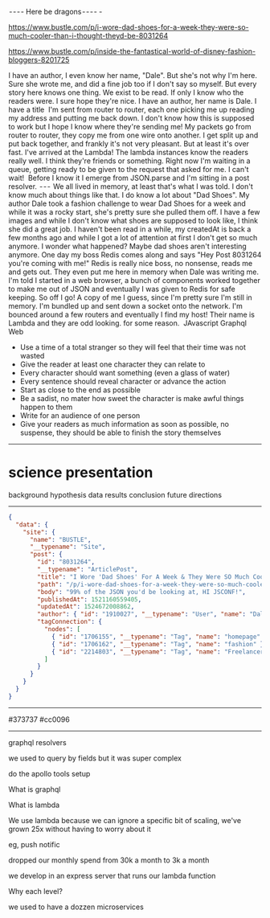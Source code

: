  - - - - Here be dragons - - - - -

https://www.bustle.com/p/i-wore-dad-shoes-for-a-week-they-were-so-much-cooler-than-i-thought-theyd-be-8031264

https://www.bustle.com/p/inside-the-fantastical-world-of-disney-fashion-bloggers-8201725


I have an author, I even know her name, "Dale". But she's not why I'm here. Sure she wrote me, and did a fine job too if I don't say so myself. But every story here knows one thing. We exist to be read. If only I know who the readers were. I sure hope they're nice.
I have an author, her name is Dale. I have a title 
I'm sent from router to router, each one picking me up reading my address and putting me back down. I don't know how this is supposed to work but I hope I know where they're sending me!
My packets go from router to router, they copy me from one wire onto another. I get split up and put back together, and frankly it's not very pleasant. But at least it's over fast. I've arrived at the Lambda!
The lambda instances know the readers really well. I think they're friends or something. Right now I'm waiting in a queue, getting ready to be given to the request that asked for me. I can't wait! 
Before I know it I emerge from JSON.parse and I'm sitting in a post resolver.
 - - - 
We all lived in memory, at least that's what I was told. I don't know much about things like that. I do know a lot about "Dad Shoes". My author Dale took a fashion challenge to wear Dad Shoes for a week and while it was a rocky start, she's pretty sure she pulled them off. I have a few images and while I don't know what shoes are supposed to look like, I think she did a great job.
I haven't been read in a while, my createdAt is back a few months ago and while I got a lot of attention at first I don't get so much anymore. I wonder what happened? Maybe dad shoes aren't interesting anymore.
One day my boss Redis comes along and says "Hey Post 8031264 you're coming with me!"
Redis is really nice boss, no nonsense, reads me and gets out. They even put me here in memory when Dale was writing me. I'm told I started in a web browser, a bunch of components worked together to make me out of JSON and eventually I was given to Redis for safe keeping.
So off I go! A copy of me I guess, since I'm pretty sure I'm still in memory. I'm bundled up and sent down a socket onto the network. I'm bounced around a few routers and eventually I find my host! Their name is Lambda and they are odd looking. for some reason. 
JAvascript
Graphql
Web




- Use a time of a total stranger so they will feel that their time was not wasted
- Give the reader at least one character they can relate to
- Every character should want something (even a glass of water)
- Every sentence should reveal character or advance the action
- Start as close to the end as possible
- Be a sadist, no mater how sweet the character is make awful things happen to them
- Write for an audience of one person
- Give your readers as much information as soon as possible, no suspense, they should be able to finish the story themselves


-----

# science presentation

background
hypothesis
data
results
conclusion
future directions


---


```JSON
{
  "data": {
    "site": {
      "name": "BUSTLE",
      "__typename": "Site",
      "post": {
        "id": "8031264",
        "__typename": "ArticlePost",
        "title": "I Wore 'Dad Shoes' For A Week & They Were SO Much Cooler Than I Thought They’d Be",
        "path": "/p/i-wore-dad-shoes-for-a-week-they-were-so-much-cooler-than-i-thought-theyd-be-8031264",
        "body": "99% of the JSON you'd be looking at, HI JSCONF!",
        "publishedAt": 1521160559405,
        "updatedAt": 1524672008862,
        "author": { "id": "1910027", "__typename": "User", "name": "Dale Arden Chong" },
        "tagConnection": {
          "nodes": [
            { "id": "1706155", "__typename": "Tag", "name": "homepage" },
            { "id": "1706162", "__typename": "Tag", "name": "fashion" },
            { "id": "2214803", "__typename": "Tag", "name": "Freelancer" }
          ]
        }
      }
    }
  }
}
```

---



#373737
#cc0096

---

graphql resolvers

we used to query by fields but it was super complex

do the apollo tools setup

What is graphql

What is lambda

We use lambda because we can ignore a specific bit of scaling, we've grown 25x without having to worry about it

eg, push notific

dropped our monthly spend from 30k a month to 3k a month

we develop in an express server that runs our lambda function


Why each level?

we used to have a dozzen microservices

